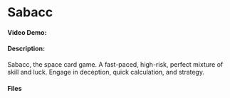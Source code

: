 # Sabacc
#### Video Demo:  <URL HERE>
#### Description:
Sabacc, the space card game. A fast-paced, high-risk, perfect mixture of skill and luck. Engage in deception, quick calculation, and strategy.

#### Files
